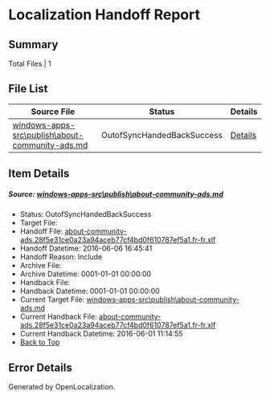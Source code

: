 # <a name='report-top'></a> Localization Handoff Report

## Summary
 Total Files | 1

## File List
 Source File | Status | Details 
 ----------- | ------ | ------- 
 [windows-apps-src\publish\about-community-ads.md](https://github.com/Microsoft/windows-apps/blob/90e63d53c68e25816fd1f7b532792d9ad6dc2cc6/windows-apps-src/publish/about-community-ads.md) | OutofSyncHandedBackSuccess | [Details](#582b26d2dde6cf4f3c7dd6f6d7b182ec4b7002ea3472)

## Item Details
##### <a name='582b26d2dde6cf4f3c7dd6f6d7b182ec4b7002ea3472'></a> Source: [windows-apps-src\publish\about-community-ads.md](https://github.com/Microsoft/windows-apps/blob/90e63d53c68e25816fd1f7b532792d9ad6dc2cc6/windows-apps-src/publish/about-community-ads.md)
* Status: OutofSyncHandedBackSuccess
* Target File: 
* Handoff File: [about-community-ads.28f5e31ce0a23a94aceb77cf4bd0f610787ef5a1.fr-fr.xlf](https://github.com/Microsoft/WDG.handoff/blob/ee0c011d1bfae2344fc3771a42b143d3d189298c/ol-handoff/Microsoft/windows-apps.fr-fr/master/about-community-ads.28f5e31ce0a23a94aceb77cf4bd0f610787ef5a1.fr-fr.xlf)
* Handoff Datetime: 2016-06-06 16:45:41
* Handoff Reason: Include
* Archive File: 
* Archive Datetime: 0001-01-01 00:00:00
* Handback File: 
* Handback Datetime: 0001-01-01 00:00:00
* Current Target File: [windows-apps-src\publish\about-community-ads.md](https://github.com/Microsoft/windows-apps.fr-fr/blob/4fd034ee0818d4ba89d02b1962907785cf482d02/windows-apps-src/publish/about-community-ads.md)
* Current Handback File: [about-community-ads.28f5e31ce0a23a94aceb77cf4bd0f610787ef5a1.fr-fr.xlf](https://github.com/Microsoft/WDG.handback/blob/3cd0211fda67d616b1db017fe2ea03a8b1a819f8/ol-handback/Microsoft/windows-apps.fr-fr/master/about-community-ads.28f5e31ce0a23a94aceb77cf4bd0f610787ef5a1.fr-fr.xlf)
* Current Handback Datetime: 2016-06-01 11:14:55
* [Back to Top](#report-top)


## Error Details

Generated by OpenLocalization.
